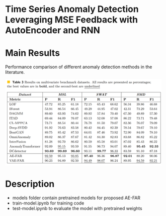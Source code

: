 # Time Series Anomaly Detection Leveraging MSE Feedback with AutoEncoder and RNN

# Main Results
Performance comparison of different anomaly detection methods in the literature.


![alt text](images/result.png)


# Description

- models folder contain pretrained models for proposed AE-FAR
- train-model.ipynb  for training code
- test-model.ipynb to evaluate the model with pretrained weights
